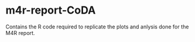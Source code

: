 # m4r-report-CoDA
Contains the R code required to replicate the plots and anlysis done for the M4R report.
